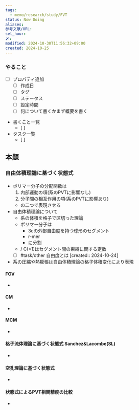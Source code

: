 ```yaml
---
tags:
  - memo/research/study/FVT
status: Now Doing
aliases: 
参考文献/URL: 
set_hour: 
〆: 
modified: 2024-10-30T11:56:32+09:00
created: 2024-10-25
---
```


### やること
- [ ] プロパティ追加
	- [ ] 作成日
	- [ ] タグ
	- [ ] ステータス
	- [ ] 設定時間
	- [ ] 何について書くかまず概要を書く
- 書くこと一覧
	- [ ] 
- タスク一覧
	- [ ] 
## 本題
### 自由体積理論に基づく状態式
#### 
- ポリマー分子の分配関数は
	1. 内部運動の項(系のPVTに影響なし)
	2. 分子間の相互作用の項(系のPVTに影響あり)
	- の二つで表現させる
- 自由体積理論について
	- 系の体積を格子で区切った理論
	- ポリマー分子は
		- 3cの外部自由度を持つ球形のセグメント
		- r-mer
		- に分割
	- / C(<1)はセグメント間の束縛に関する定数
	- [ ] #task/other  自由度とは  [created:: 2024-10-24]
- 系の圧縮や熱膨張は自由体積理論の格子体積変化により表現
#### FOV
- 
#### CM
- 
#### MCM
- 
#### 格子流体理論に基づく状態式 Sanchez&Lacombe(SL)
- 
#### 空孔理論に基づく状態式
- 
#### 状態式によるPVT相関精度の比較
- 